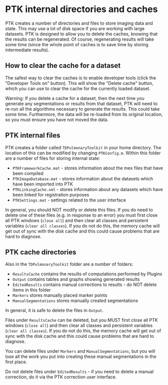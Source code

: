# PTK internal directories and caches

PTK creates a number of directories and files to store imaging data and state. This may use a lot of disk space if you are working with large datasets. PTK is designed to allow you to delete the caches, knowing that the results can be regenerated. Of course, regenerating results will take some time (since the whole point of caches is to save time by storing intermediate results).

## How to clear the cache for a dataset ##
The safest way to clear the caches is to enable developer tools (click the "Developer Tools on" button). This will show the "Delete cache" button, which you can use to clear the cache for the currently loaded dataset.

Warning: If you delete a cache for a dataset, then the next time you generate any segmentations or results from that dataset, PTK will need to re-run all the algorithms necessary to generate the results. This could take some time. Furthermore, the data will be re-loaded from its original location, so you must ensure you have not moved the data.

## PTK internal files ##

PTK creates a folder called `TDPulmonaryToolkit` in your home directory. The location of this can be modified by changing `PTKConfig.m`. Within this folder are a number of files for storing internal state:
 * `PTKFrameworkCache.mat` - stores information about the mex files that have been compiled
 * `PTKImageDatabase.mat` - stores information about the datasets which have been imported into PTK
 * `PTKLinkingCache.xml` - stores information about any datasets which have been linked for registration purposes
 * `PTKSettings.mat` - settings related to the user interface

In general, you should NOT modify or delete this files. If you do need to delete one of these files (e.g. in response to an error) you must first close all PTK windows (`close all`) and then clear all classes and persistent variables (`clear all classes`). If you do not do this, the memory cache will get out of sync with the disk cache and this could cause problems that are hard to diagnose.

## PTK cache directories ##

Also in the `TDPulmonaryToolkit` folder are a number of folders:
 * `ResultsCache` contains the results of computations performed by Plugins
 * `Output` contains tables and graphs showing generated results
 * `EditedResults` contains manual corrections to results - do NOT delete items in this folder
 * `Markers` stores manually placed marker points
 * `ManualSegmentations` stores manually created segmentations

In general, it is safe to delete the files in `Output`.

Files under `ResultsCache` can be deleted, but you MUST first close all PTK windows (`close all`) and then clear all classes and persistent variables (`clear all classes`). If you do not do this, the memory cache will get out of sync with the disk cache and this could cause problems that are hard to diagnose.

You can delete files under `Markers` and `ManualSegmentations`, but you will lose all the work you put into creating these manual segmentations in the first place.

Do not delete files under `EditedResults` - if you need to delete a manual correction, do it via the PTK correction user interface.
